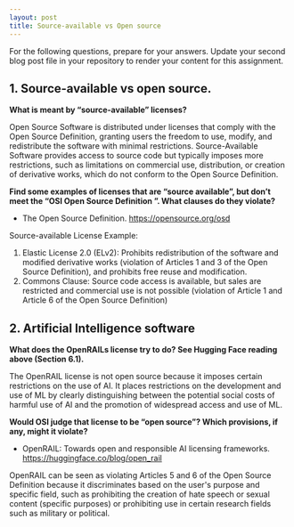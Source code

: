 ```yaml
---
layout: post
title: Source-available vs Open source
---
```



For the following questions, prepare for your answers.
Update your second blog post file in your repository to render your content for this assignment.

## 1. Source-available vs open source.

__What is meant by “source-available” licenses?__

Open Source Software is distributed under licenses that comply with the Open Source Definition, granting users the freedom to use, modify, and redistribute the software with minimal restrictions. Source-Available Software provides access to source code but typically imposes more restrictions, such as limitations on commercial use, distribution, or creation of derivative works, which do not conform to the Open Source Definition.

__Find some examples of licenses that are “source available”, but don’t meet the “OSI Open Source Definition ”. What clauses do they violate?__
- The Open Source Definition. https://opensource.org/osd

Source-available License Example:
1.	Elastic License 2.0 (ELv2): Prohibits redistribution of the software and modified derivative works (violation of Articles 1 and 3 of the Open Source Definition), and prohibits free reuse and modification.
2.	Commons Clause: Source code access is available, but sales are restricted and commercial use is not possible (violation of Article 1 and Article 6 of the Open Source Definition)


## 2. Artificial Intelligence software

__What does the OpenRAILs license try to do? See Hugging Face reading above (Section 6.1).__

The OpenRAIL license is not open source because it imposes certain restrictions on the use of AI. It places restrictions on the development and use of ML by clearly distinguishing between the potential social costs of harmful use of AI and the promotion of widespread access and use of ML.

__Would OSI judge that license to be “open source”? Which provisions, if any, might it violate?__
-	OpenRAIL: Towards open and responsible AI licensing frameworks. https://huggingface.co/blog/open_rail

OpenRAIL can be seen as violating Articles 5 and 6 of the Open Source Definition because it discriminates based on the user's purpose and specific field, such as prohibiting the creation of hate speech or sexual content (specific purposes) or prohibiting use in certain research fields such as military or political.